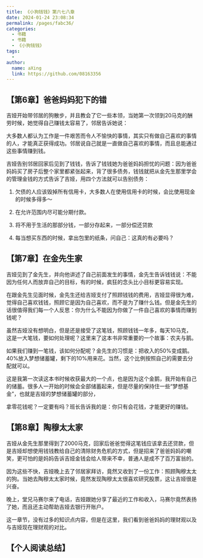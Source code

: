 ```yaml
---
title: 《小狗钱钱》第六七八章
date: 2024-01-24 23:08:34
permalink: /pages/fabc36/
categories:
  - 书籍
  - 书籍
  - 《小狗钱钱》
tags:
  - 
author: 
  name: aXing
  link: https://github.com/08163356
---
```



## 【第6章】爸爸妈妈犯下的错

吉娅开始带邻居的狗散步，并且教会了它一些本领，当她第一次领到20马克的酬劳时候，她觉得自己赚钱太容易了，邻居告诉她说：

大多数人都认为工作是一件艰苦而令人不愉快的事情，其实只有做自己喜欢的事情的人，才能真正获得成功。邻居说自己就是一直做自己喜欢的事情，而且总能通过这些事情赚到钱。

吉娅告别邻居回家后见到了钱钱，告诉了钱钱她为爸爸妈妈担忧的问题：因为爸爸妈妈买了房子后整个家里都紧张起来，背了很多债务，钱钱就把从金先生那里学会的管理金钱的方式告诉了吉娅，用四个方法就可以告别债务：

1. ️欠债的人应该毁掉所有信用卡，大多数人在使用信用卡的时候，会比使用现金的时候多得多～

2. ️在允许范围内尽可能分期付款。

3. ️将不用于生活的那部分钱，一部分存起来，一部分偿还贷款

4. 每当想买东西的时候，拿出包里的纸条，问自己：这真的有必要吗？

## 【第7章】在金先生家

吉娅见到了金先生，并向他讲述了自己前面发生的事情，金先生告诉钱钱说：不能因为任何人而放弃自己的目标，有的时候，疯狂的念头比小目标更容易实现。

在跟金先生见面时候，金先生还给吉娅支付了照顾钱钱的费用，吉娅显得很为难，觉得自己喜欢钱钱，照顾它是因为自己喜欢，而不是为了赚什么钱。但是金先生的话很值得我们每一个人反思：你为什么不能因为你做了一件自己喜欢的事情而赚到钱呢？

虽然吉娅没有想明白，但是还是接受了这笔钱，照顾钱钱一年多，每天10马克，这是一大笔钱，要如何处理呢？这里来了这本书非常重要的一个故事：农夫与鹅。

如果我们赚到一笔钱，该如何分配呢？金先生的习惯是：把收入的50%变成鹅。40%放入梦想储蓄罐，剩下的10%用来花。当然，这个比例按照自己的需要去分配就可以。

这是我第一次读这本书时候收获最大的一个点，也是因为这个金鹅，我开始有自己的储蓄。很多人一开始的时候会全部储蓄起来，但是尽量的保持住一些“梦想基金”，也就是吉娅的梦想储蓄罐的部分，

拿零花钱呢？一定要有吗？班长告诉我的是：你只有会花钱，才能更好的赚钱。

## ️【第8章】陶穆太太家

吉娅从金先生那里得到了2000马克，回家后爸爸觉得这笔钱应该拿去还贷款，但是吉娅却想使用钱钱教给自己的清除财务危机的方式，但是招来了爸爸妈妈的嘲笑，更可怕的是妈妈告诉吉娅金钱会给人带来不幸，普通人是成不了百万富翁的。

因为这些不快，吉娅晚上去了邻居家拜访，竟然又收到了一份工作：照顾陶穆太太的狗。当她去陶穆太太家时候，竟然发现陶穆太太很喜欢研究股票，这让吉娅很是兴奋。

晚上，堂兄马赛尔来了电话，吉娅跟她分享了最近的工作和收入，马赛尔竟然表扬了她，而且还主动帮助吉娅去银行开账户。

这一章节，没有过多的知识点内容，但是在这里，我们看到爸爸妈妈的理财观以及与吉娅现在理财观的对比。

## 【个人阅读总结】

